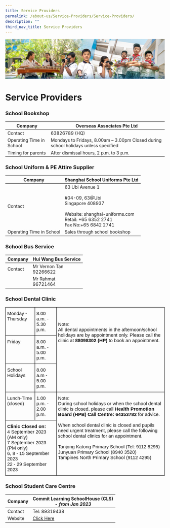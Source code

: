 ```yaml
---
title: Service Providers
permalink: /about-us/Service-Providers/Service-Providers/
description: ""
third_nav_title: Service Providers
---
```

![](/images/AboutUs.jpg)


Service Providers
=================

### **School Bookshop**

| **Company**               | **Overseas Associates Pte Ltd**                                                      |
|---------------------------|--------------------------------------------------------------------------------------|
|  Contact                  |  63826789 (HQ)                                                                       |
|  Operating Time in School |  Mondays to Fridays, 8.00am – 3.00pm  Closed during school holidays unless specified |
|  Timing for parents       |  After dismissal hours, 2 p.m. to 3 p.m.                                             |




### **School Uniform &amp; PE Attire Supplier**

| **Company**               | **Shanghai School Uniforms Pte Ltd**                                                                                                                     |
|---------------------------|----------------------------------------------------------------------------------------------------------------------------------------------------------|
|  Contact                  |  63 Ubi Avenue 1<br><br> #04-09, 63@Ubi <br> Singapore 408937 <br><br> Website: shanghai-uniforms.com<br> Retail: +65 6352 2741<br> Fax No:+65 6842 2741 |
|  Operating Time in School |  Sales through school bookshop                                                                                                                           |




### **School Bus Service**

| **Company** | **Hui Wang Bus Service**               |
|-------------|----------------------------------------|
|  Contact    |  Mr Vernon Tan<br> 92266622 |
|                   |  Mr Rahmat<br> 96721464 |



### **School Dental Clinic**

<style type="text/css">
.tg  {border-collapse:collapse;border-spacing:0;}
.tg td{border-color:black;border-style:solid;border-width:1px;font-family:Arial, sans-serif;font-size:14px;
  overflow:hidden;padding:10px 5px;word-break:normal;}
.tg th{border-color:black;border-style:solid;border-width:1px;font-family:Arial, sans-serif;font-size:14px;
  font-weight:normal;overflow:hidden;padding:10px 5px;word-break:normal;}
.tg .tg-w46r{color:#121212;font-size:15px;text-align:left;vertical-align:top}
</style>
<table class="tg">
<thead>
  <tr>
    <th class="tg-w46r"><span style="font-weight:normal;color:#121212">Monday - Thursday</span></th>
    <th class="tg-w46r"><span style="font-weight:normal;color:#121212">8.00 a.m. - 5.30 p.m.</span></th>
    <th class="tg-w46r" rowspan="3"><br><br><span style="font-weight:normal;color:#121212">Note:</span><br><span style="font-weight:normal;color:#121212">All dental appointments in the afternoon/school holidays are by appointment only. Please call the clinic at</span> <span style="font-weight:bold">88098302 (HP)</span> <span style="font-weight:normal;color:#121212">to book an appointment.</span></th>
  </tr>
  <tr>
    <th class="tg-w46r"><span style="font-weight:normal;color:#121212">Friday</span></th>
    <th class="tg-w46r"><span style="font-weight:normal;color:#121212">8.00 a.m. - 5.00 p.m.</span></th>
  </tr>
  <tr>
    <th class="tg-w46r"><span style="font-weight:normal;color:#121212">School Holidays</span></th>
    <th class="tg-w46r"><span style="font-weight:normal;color:#121212">8.00 a.m - 5.00 p.m.</span></th>
  </tr>
</thead>
<tbody>
  <tr>
    <td class="tg-w46r"><span style="font-weight:normal;color:#121212">Lunch-Time (closed)</span></td>
    <td class="tg-w46r"><span style="font-weight:normal;color:#121212">1.00 p.m. - 2.00 p.m.</span></td>
    <td class="tg-w46r" rowspan="2"><span style="font-weight:normal;color:#121212">Note:</span><br><span style="font-weight:normal;color:#121212">During school holidays or when the school dental clinic is closed, please call</span> <span style="font-weight:bold">Health Promotion Board (HPB) Call Centre: 64353782</span> <span style="font-weight:normal;color:#121212">for advice.</span><br><br><span style="font-weight:normal;color:#121212">When school dental  clinic is closed and  pupils need urgent treatment,  please call the following school  dental clinics for an appointment.</span><br><br><span style="font-weight:normal;color:#121212">Tanjong Katong Primary School (Tel: 9112 8295)</span><br>Junyuan Primary School (8940 3520)<br>Tampines North Primary School	(9112 4295)</td>
  </tr>
  <tr>
    <td class="tg-w46r" colspan="2"><span style="font-weight:bold">Clinic Closed on:</span><br>4 September 2023 (AM only)<br>7 September 2023 (PM only)<br>6, 8 - 15 September 2023<br>22 - 29 September 2023<br></td>  
	</tr>
</tbody>
</table>



### **School Student Care Centre**



|  Company |  Commit Learning SchoolHouse (CLS)<br>- <i>from Jan 2023</i> |
|----------|-------------------------------------------------------|
|  Contact |                     Tel: 89319438                     |
|  Website |                       [Click Here](/about-us/Service-Providers/Student-Care-Centre-SCC/)                      |